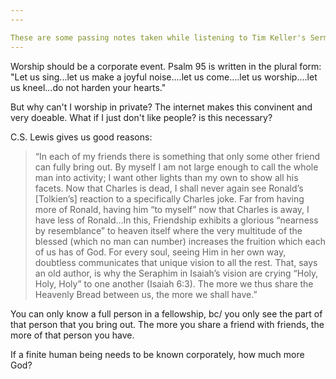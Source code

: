 ```yaml
---
---

These are some passing notes taken while listening to Tim Keller's Sermon, "Worship", based on Psalm 95.
---
```

Worship should be a corporate event. Psalm 95 is written in the plural form: "Let us sing...let us make a joyful noise....let us come....let us worship....let us kneel...do not harden your hearts." 

But why can't I worship in private? The internet makes this convinent and very doeable. What if I just don't like people? is this necessary? 

C.S. Lewis gives us good reasons: 
> “In each of my friends there is something that only some other friend can fully bring out. By myself I am not large enough to call the whole man into activity; I want other lights than my own to show all his facets. Now that Charles is dead, I shall never again see Ronald’s [Tolkien’s] reaction to a specifically Charles joke. Far from having more of Ronald, having him “to myself” now that Charles is away, I have less of Ronald…In this, Friendship exhibits a glorious “nearness by resemblance” to heaven itself where the very multitude of the blessed (which no man can number) increases the fruition which each of us has of God. For every soul, seeing Him in her own way, doubtless communicates that unique vision to all the rest. That, says an old author, is why the Seraphim in Isaiah’s vision are crying “Holy, Holy, Holy” to one another (Isaiah 6:3). The more we thus share the Heavenly Bread between us, the more we shall have.”

You can only know a full person in a fellowship, bc/ you only see the part of that person that you bring out. The more you share a friend with friends, the more of that person you have. 

If a finite human being needs to be known corporately, how much more God? 
